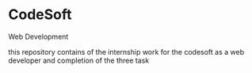 # CodeSoft
Web Development

this repository contains of the internship work for the codesoft as a web developer and completion of the three task 
